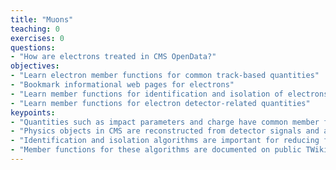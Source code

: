 ```yaml
---
title: "Muons"
teaching: 0
exercises: 0
questions:
- "How are electrons treated in CMS OpenData?"
objectives:
- "Learn electron member functions for common track-based quantities"
- "Bookmark informational web pages for electrons"
- "Learn member functions for identification and isolation of electrons"
- "Learn member functions for electron detector-related quantities"
keypoints:
- "Quantities such as impact parameters and charge have common member functions."
- "Physics objects in CMS are reconstructed from detector signals and are never 100% certain!"
- "Identification and isolation algorithms are important for reducing fake objects."
- "Member functions for these algorithms are documented on public TWiki pages."
---
```

